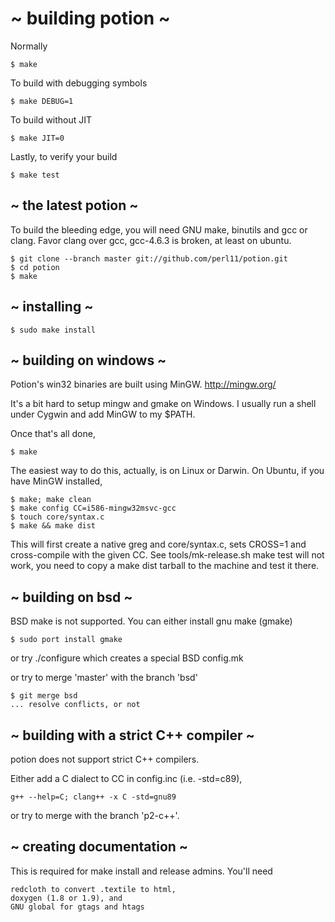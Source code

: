 # ~ building potion ~

Normally

    $ make

To build with debugging symbols

    $ make DEBUG=1

To build without JIT

    $ make JIT=0

Lastly, to verify your build

    $ make test

## ~ the latest potion ~

To build the bleeding edge, you will need
GNU make, binutils and gcc or clang.
Favor clang over gcc, gcc-4.6.3 is broken, at least on ubuntu.

    $ git clone --branch master git://github.com/perl11/potion.git
    $ cd potion
    $ make

## ~ installing ~

    $ sudo make install

## ~ building on windows ~

Potion's win32 binaries are built using MinGW.
<http://mingw.org/>

It's a bit hard to setup mingw and gmake on Windows.
I usually run a shell under Cygwin and add MinGW
to my $PATH.

Once that's all done,

    $ make

The easiest way to do this, actually, is on Linux or Darwin.
On Ubuntu, if you have MinGW installed,

    $ make; make clean
    $ make config CC=i586-mingw32msvc-gcc
    $ touch core/syntax.c
    $ make && make dist

This will first create a native greg and core/syntax.c,
sets CROSS=1 and cross-compile with the given CC.
See tools/mk-release.sh
make test will not work, you need to copy a make dist tarball
to the machine and test it there.

## ~ building on bsd ~

BSD make is not supported.
You can either install gnu make (gmake)

    $ sudo port install gmake

or try ./configure which creates a special BSD config.mk

or try to merge 'master' with the branch 'bsd'

    $ git merge bsd
    ... resolve conflicts, or not

## ~ building with a strict C++ compiler ~

potion does not support strict C++ compilers.

Either add a C dialect to CC in config.inc (i.e. -std=c89),

    g++ --help=C; clang++ -x C -std=gnu89

or try to merge with the branch 'p2-c++'.

## ~ creating documentation ~

This is required for make install and release admins.
You'll need

    redcloth to convert .textile to html,
    doxygen (1.8 or 1.9), and
    GNU global for gtags and htags

